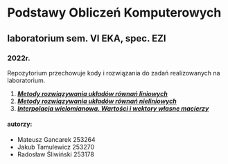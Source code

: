 # Podstawy Obliczeń Komputerowych
## laboratorium sem. VI EKA, spec. EZI
### 2022r.
Repozytorium przechowuje kody i rozwiązania do zadań realizowanych na laboratorium.

1. [***Metody rozwiązywania układów równań liniowych***](https://github.com/colonelWalterKurtz/PodstawyObliczenKomputerowych/blob/master/lab2/POK_lab2.ipynb)
2. [***Metody rozwiązywania układów równań nieliniowych***](https://github.com/colonelWalterKurtz/PodstawyObliczenKomputerowych/blob/master/lab3/)
3. [***Interpolacja wielomianowa. Wartości i wektory własne macierzy***](https://github.com/colonelWalterKurtz/PodstawyObliczenKomputerowych/blob/master/lab4/)

#### autorzy:
- Mateusz Gancarek 253264
- Jakub Tamulewicz 253270
- Radosław Śliwiński 253178